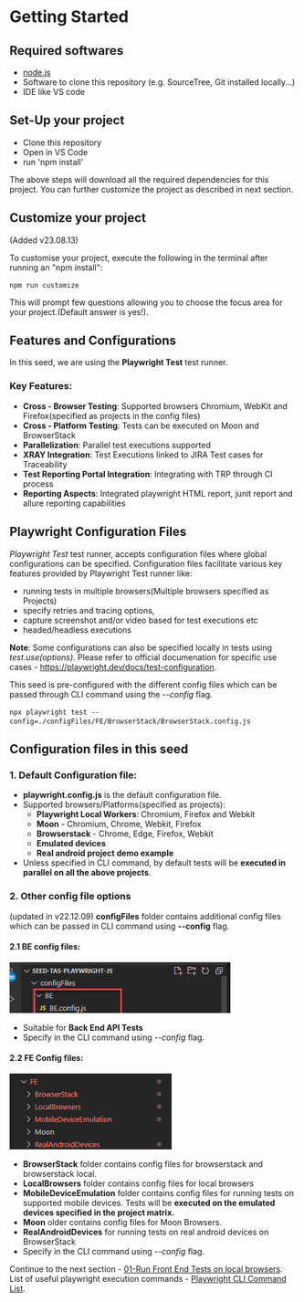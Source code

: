 # Getting Started

## Required softwares

- [node.js](https://nodejs.org/) 
- Software to clone this repository (e.g. SourceTree, Git installed locally...)
- IDE like VS code

## Set-Up your project

- Clone this repository
- Open in VS Code
- run 'npm install'

The above steps will download all the required dependencies for this project. You can further customize the project as described in next section.
## Customize your project
(Added v23.08.13)

To customise your project, execute the following in the terminal after running an "npm install":
```
npm run customize
```

This will prompt few questions allowing you to choose the focus area for your project.(Default answer is yes!).

## Features and Configurations 

In this seed, we are using the **Playwright Test** test runner.

### Key Features:
 - **Cross - Browser Testing**: Supported browsers Chromium, WebKit and Firefox(specified as projects in the config files)
 - **Cross - Platform Testing**: Tests can be executed on Moon and BrowserStack
 - **Parallelization**: Parallel test executions supported
 - **XRAY Integration**: Test Executions linked to JIRA Test cases for Traceability 
 - **Test Reporting Portal Integration**: Integrating with TRP through CI process
 - **Reporting Aspects**: Integrated playwright HTML report, junit report and allure reporting capabilities


## Playwright Configuration Files

*Playwright Test* test runner, accepts configuration files where global configurations can be specified. Configuration files facilitate various key features provided by Playwright Test runner like:
- running tests in multiple browsers(Multiple browsers specified as Projects)
- specify retries and tracing options, 
- capture screenshot and/or video based for test executions etc
- headed/headless executions

**Note**: Some configurations can also be specified locally in tests using *test.use(options)*. Please refer to official documenation for specific use cases - https://playwright.dev/docs/test-configuration.

This seed is pre-configured with the different config files which can be passed through CLI command using the *--config* flag. 

```
npx playwright test --config=./configFiles/FE/BrowserStack/BrowserStack.config.js
```

## Configuration files in this seed

### 1. Default Configuration file:

- **playwright.config.js** is the default configuration file.
- Supported browsers/Platforms(specified as projects):
    - **Playwright Local Workers**: Chromium, Firefox and Webkit
    - **Moon** - Chromium, Chrome, Webkit, Firefox
    - **Browserstack** - Chrome, Edge, Firefox, Webkit
    - **Emulated devices**
    - **Real android project demo example**
- Unless specified in CLI command, by default tests will be **executed in parallel on all the above projects**.

### 2. Other config file options 
(updated in v22.12.09)
**configFiles** folder contains additional config files which can be passed in CLI command using **--config** flag.

#### 2.1 BE config files:

![BEConfigs](../images/00-BEConfigs.png)

- Suitable for **Back End API Tests**
- Specify in the CLI command using *--config* flag.

#### 2.2 FE Config files:

![FEConfigs](../images/00-FEConfigs.png)

- **BrowserStack** folder contains config files for browserstack and browserstack local.
- **LocalBrowsers** folder contains config files for local browsers
- **MobileDeviceEmulation** folder contains config files for running tests on supported mobile devices. Tests will be **executed on the emulated devices specified in the project matrix.**
- **Moon** older contains config files for Moon Browsers.
- **RealAndroidDevices** for running tests on real android devices on BrowserStack
- Specify in the CLI command using *--config* flag.

Continue to the next section - [01-Run Front End Tests on local browsers](01-FeLocalBrowsers.md).
List of useful playwright execution commands - [Playwright CLI Command List](MISC-Miscellaneous-Useful%20Playwright%20CLI%20Commands.md).
